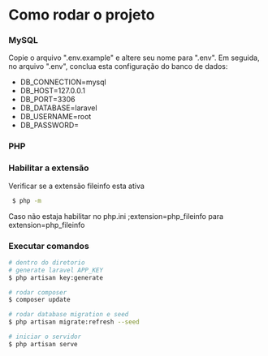  # Como rodar o projeto 
 
 ### MySQL
 
 Copie o arquivo ".env.example" e altere seu nome para ".env".
   Em seguida, no arquivo ".env", conclua esta configuração do banco de dados:
 * DB_CONNECTION=mysql
 * DB_HOST=127.0.0.1
 * DB_PORT=3306
 * DB_DATABASE=laravel
 * DB_USERNAME=root
 * DB_PASSWORD=
 
 ### PHP
 ### Habilitar  a extensão
Verificar  se a extensão fileinfo esta ativa
``` bash
 $ php -m
 ```
Caso não estaja habilitar no php.ini
;extension=php_fileinfo para extension=php_fileinfo

 
 ### Executar comandos
 
 ``` bash
 # dentro do diretorio
 # generate laravel APP_KEY
 $ php artisan key:generate

# rodar composer
 $ composer update
 
 # rodar database migration e seed
 $ php artisan migrate:refresh --seed

 # iniciar o servidor
 $ php artisan serve
 
 ```

 
